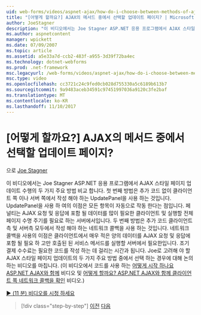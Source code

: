 ```yaml
---
uid: web-forms/videos/aspnet-ajax/how-do-i-choose-between-methods-of-ajax-page-updates
title: "[어떻게 할까요?] AJAX의 메서드 중에서 선택할 업데이트 페이지? | Microsoft 문서"
author: JoeStagner
description: "이 비디오에서는 Joe Stagner ASP.NET 응용 프로그램에서 AJAX 스타일 페이지 업데이트 수행의 두 가지 주요 방법 비교 합니다. 첫 번째 메서드는 Upd를 사용 하는 중..."
ms.author: aspnetcontent
manager: wpickett
ms.date: 07/09/2007
ms.topic: article
ms.assetid: a5e33a7d-ccb2-483f-a955-3d39f72ba4ec
ms.technology: dotnet-webforms
ms.prod: .net-framework
msc.legacyurl: /web-forms/videos/aspnet-ajax/how-do-i-choose-between-methods-of-ajax-page-updates
msc.type: video
ms.openlocfilehash: cc3721c24c9fed0cb028d755330a5c6189b613b7
ms.sourcegitcommit: 9a9483aceb34591c97451997036a9120c3fe2baf
ms.translationtype: MT
ms.contentlocale: ko-KR
ms.lasthandoff: 11/10/2017
---
```

<a name="how-do-i-choose-between-methods-of-ajax-page-updates"></a>[어떻게 할까요?] AJAX의 메서드 중에서 선택할 업데이트 페이지?
====================
으로 [Joe Stagner](https://github.com/JoeStagner)

이 비디오에서는 Joe Stagner ASP.NET 응용 프로그램에서 AJAX 스타일 페이지 업데이트 수행의 두 가지 주요 방법 비교 합니다. 첫 번째 방법은 추가 코드 없이 클라이언트 쪽 이나 서버 쪽에서 작성 해야 하는 UpdatePanel을 사용 하는 것입니다. UpdatePanel을 사용 하 여의 이점은 모든 항목이 자동으로 작동 한다는 점입니다. 페널티는 AJAX 요청 및 응답에 포함 될 데이터를 많이 필요한 클라이언트 및 실행할 전체 페이지 수명 주기를 필요로 하는 서버에서입니다. 두 번째 방법은 추가 코드 클라이언트측 및 서버측 모두에서 작성 해야 하는 네트워크 콜백을 사용 하는 것입니다. 네트워크 콜백을 사용의 이점은 클라이언트에서 매우 적은 양의 데이터를 AJAX 요청 및 응답에 포함 될 필요 하 고만 호출된 된 서비스 메서드를 실행할 서버에서 필요한입니다. 조기 결제 수수료는 필요한 코드를 작성 하는 데 걸리는 시간과 됩니다. Joe로 고려해 야 할 AJAX 스타일 페이지 업데이트의 두 가지 주요 방법 중에서 선택 하는 경우에 대해 논의 하는 비디오를 마칩니다. (이 비디오에서 코드를 사용 하는 [어떻게 시작 하나요 ASP.NET AJAX와 함께](how-do-i-get-started-with-aspnet-ajax.md) 비디오 및 [어떻게 할까요? ASP.NET AJAX와 함께 클라이언트 쪽 네트워크 콜백을 확인](how-do-i-make-client-side-network-callbacks-with-aspnet-ajax.md) 비디오.)

[&#9654; (11 분) 비디오를 시청 하세요](https://channel9.msdn.com/Blogs/ASP-NET-Site-Videos/how-do-i-choose-between-methods-of-ajax-page-updates)

>[!div class="step-by-step"]
[이전](how-do-i-update-multiple-regions-of-a-page-with-aspnet-ajax.md)
[다음](how-do-i-use-other-javascript-user-interface-libraries-with-aspnet-ajax.md)
